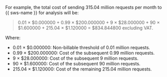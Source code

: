 For example, the total cost of sending 315.04 million requests per month to {{ sws-name }} for analysis will be:
> 0.01 × $0.000000 + 0.99 × $200.000000 + 9 × $28.000000 + 90 × $1.600000 + 215.04 × $1.120000 = $834.844800 excluding VAT.

Where:

* 0.01 × $0.000000: Non-billable threshold of 0.01 million requests.
* 0.99 × $200.000000: Cost of the subsequent 0.99 million requests.
* 9 × $28.000000: Cost of the subsequent 9 million requests.
* 90 × $1.600000: Cost of the subsequent 90 million requests.
* 215.04 × $1.120000: Cost of the remaining 215.04 million requests.